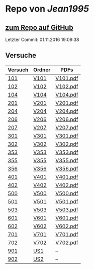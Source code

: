 # Repo von *Jean1995*

## [zum Repo auf GitHub](https://github.com/Jean1995/Praktikum)

Letzter Commit: 01.11.2016 19:09:38

## Versuche

|       Versuch       |                            Ordner                            |                                                                PDFs                                                                 |
|---------------------|--------------------------------------------------------------|-------------------------------------------------------------------------------------------------------------------------------------|
|[101](../versuch/101)|[V101](https://github.com/Jean1995/Praktikum/tree/master/V101)|[V101.pdf](https://docs.google.com/viewer?url=https://raw.githubusercontent.com/Jean1995/Praktikum/master/Protokolle_Fertig/V101.pdf)|
|[102](../versuch/102)|[V102](https://github.com/Jean1995/Praktikum/tree/master/V102)|[V102.pdf](https://docs.google.com/viewer?url=https://raw.githubusercontent.com/Jean1995/Praktikum/master/Protokolle_Fertig/V102.pdf)|
|[104](../versuch/104)|[V104](https://github.com/Jean1995/Praktikum/tree/master/V104)|[V104.pdf](https://docs.google.com/viewer?url=https://raw.githubusercontent.com/Jean1995/Praktikum/master/Protokolle_Fertig/V104.pdf)|
|[201](../versuch/201)|[V201](https://github.com/Jean1995/Praktikum/tree/master/V201)|[V201.pdf](https://docs.google.com/viewer?url=https://raw.githubusercontent.com/Jean1995/Praktikum/master/Protokolle_Fertig/V201.pdf)|
|[204](../versuch/204)|[V204](https://github.com/Jean1995/Praktikum/tree/master/V204)|[V204.pdf](https://docs.google.com/viewer?url=https://raw.githubusercontent.com/Jean1995/Praktikum/master/Protokolle_Fertig/V204.pdf)|
|[206](../versuch/206)|[V206](https://github.com/Jean1995/Praktikum/tree/master/V206)|[V206.pdf](https://docs.google.com/viewer?url=https://raw.githubusercontent.com/Jean1995/Praktikum/master/Protokolle_Fertig/V206.pdf)|
|[207](../versuch/207)|[V207](https://github.com/Jean1995/Praktikum/tree/master/V207)|[V207.pdf](https://docs.google.com/viewer?url=https://raw.githubusercontent.com/Jean1995/Praktikum/master/Protokolle_Fertig/V207.pdf)|
|[301](../versuch/301)|[V301](https://github.com/Jean1995/Praktikum/tree/master/V301)|[V301.pdf](https://docs.google.com/viewer?url=https://raw.githubusercontent.com/Jean1995/Praktikum/master/Protokolle_Fertig/V301.pdf)|
|[302](../versuch/302)|[V302](https://github.com/Jean1995/Praktikum/tree/master/V302)|[V302.pdf](https://docs.google.com/viewer?url=https://raw.githubusercontent.com/Jean1995/Praktikum/master/Protokolle_Fertig/V302.pdf)|
|[353](../versuch/353)|[V353](https://github.com/Jean1995/Praktikum/tree/master/V353)|[V353.pdf](https://docs.google.com/viewer?url=https://raw.githubusercontent.com/Jean1995/Praktikum/master/Protokolle_Fertig/V353.pdf)|
|[355](../versuch/355)|[V355](https://github.com/Jean1995/Praktikum/tree/master/V355)|[V355.pdf](https://docs.google.com/viewer?url=https://raw.githubusercontent.com/Jean1995/Praktikum/master/Protokolle_Fertig/V355.pdf)|
|[356](../versuch/356)|[V356](https://github.com/Jean1995/Praktikum/tree/master/V356)|[V356.pdf](https://docs.google.com/viewer?url=https://raw.githubusercontent.com/Jean1995/Praktikum/master/Protokolle_Fertig/V356.pdf)|
|[401](../versuch/401)|[V401](https://github.com/Jean1995/Praktikum/tree/master/V401)|[V401.pdf](https://docs.google.com/viewer?url=https://raw.githubusercontent.com/Jean1995/Praktikum/master/Protokolle_Fertig/V401.pdf)|
|[402](../versuch/402)|[V402](https://github.com/Jean1995/Praktikum/tree/master/V402)|[V402.pdf](https://docs.google.com/viewer?url=https://raw.githubusercontent.com/Jean1995/Praktikum/master/Protokolle_Fertig/V402.pdf)|
|[500](../versuch/500)|[V500](https://github.com/Jean1995/Praktikum/tree/master/V500)|[V500.pdf](https://docs.google.com/viewer?url=https://raw.githubusercontent.com/Jean1995/Praktikum/master/Protokolle_Fertig/V500.pdf)|
|[501](../versuch/501)|[V501](https://github.com/Jean1995/Praktikum/tree/master/V501)|[V501.pdf](https://docs.google.com/viewer?url=https://raw.githubusercontent.com/Jean1995/Praktikum/master/Protokolle_Fertig/V501.pdf)|
|[503](../versuch/503)|[V503](https://github.com/Jean1995/Praktikum/tree/master/V503)|[V503.pdf](https://docs.google.com/viewer?url=https://raw.githubusercontent.com/Jean1995/Praktikum/master/Protokolle_Fertig/V503.pdf)|
|[601](../versuch/601)|[V601](https://github.com/Jean1995/Praktikum/tree/master/V601)|[V601.pdf](https://docs.google.com/viewer?url=https://raw.githubusercontent.com/Jean1995/Praktikum/master/Protokolle_Fertig/V601.pdf)|
|[602](../versuch/602)|[V602](https://github.com/Jean1995/Praktikum/tree/master/V602)|[V602.pdf](https://docs.google.com/viewer?url=https://raw.githubusercontent.com/Jean1995/Praktikum/master/Protokolle_Fertig/V602.pdf)|
|[701](../versuch/701)|[V701](https://github.com/Jean1995/Praktikum/tree/master/V701)|[V701.pdf](https://docs.google.com/viewer?url=https://raw.githubusercontent.com/Jean1995/Praktikum/master/Protokolle_Fertig/V701.pdf)|
|[702](../versuch/702)|[V702](https://github.com/Jean1995/Praktikum/tree/master/V702)|[V702.pdf](https://docs.google.com/viewer?url=https://raw.githubusercontent.com/Jean1995/Praktikum/master/Protokolle_Fertig/V702.pdf)|
|[901](../versuch/901)|[US1](https://github.com/Jean1995/Praktikum/tree/master/US1)  |–                                                                                                                                    |
|[902](../versuch/902)|[US2](https://github.com/Jean1995/Praktikum/tree/master/US2)  |–                                                                                                                                    |
